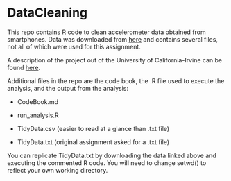 # DataCleaning
This repo contains R code to clean accelerometer data obtained from smartphones. 
Data was downloaded from [here](https://d396qusza40orc.cloudfront.net/getdata%2Fprojectfiles%2FUCI%20HAR%20Dataset.zip)
and contains several files, not all of which were used for this assignment. 

A description of the project out of the University of California-Irvine can be found [here](http://archive.ics.uci.edu/ml/datasets/Human+Activity+Recognition+Using+Smartphones).


Additional files in the repo are the code book, the .R file used to execute the analysis, and the output from the analysis:
  
 + CodeBook.md
  
 + run_analysis.R
  
 + TidyData.csv (easier to read at a glance than .txt file)
 
 + TidyData.txt (original assignment asked for a .txt file)
  
You can replicate TidyData.txt by downloading the data linked above and executing the commented R code.  You will need to change setwd() to reflect your own working directory.
  
